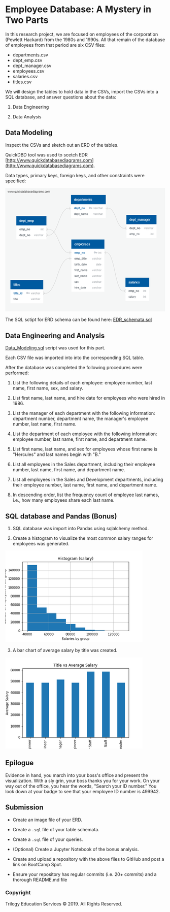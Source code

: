 # **Employee Database: A Mystery in Two Parts**

In this research project, we are focused on employees of the corporation (Pewlett Hackard) from the 1980s and 1990s. All that remain of the database of employees from that period are six CSV files:

* departments.csv
* dept_emp.csv
* dept_manager.csv
* employees.csv
* salaries.csv
* titles.csv

We will design the tables to hold data in the CSVs, import the CSVs into a SQL database, and answer questions about the data:

1. Data Engineering

2. Data Analysis

## Data Modeling

Inspect the CSVs and sketch out an ERD of the tables.

QuickDBD tool was used to scetch EDR [http://www.quickdatabasediagrams.com](http://www.quickdatabasediagrams.com).

Data types, primary keys, foreign keys, and other constraints were specified:

<img src="Images/QuickDBD-fig.png">

The SQL sctipt for ERD schema can be found here: [EDR_schemata.sql](EDR_schemata.sql) 

## Data Engineering and Analysis

[Data_Modeling.sql](Data_Modeling.sql) script was used for this part.

Each CSV file was imported into into the corresponding SQL table.

After the database was completed the following procedures were performed:

1. List the following details of each employee: employee number, last name, first name, sex, and salary.

2. List first name, last name, and hire date for employees who were hired in 1986.

3. List the manager of each department with the following information: department number, department name, the manager's employee number, last name, first name.

4. List the department of each employee with the following information: employee number, last name, first name, and department name.

5. List first name, last name, and sex for employees whose first name is "Hercules" and last names begin with "B."

6. List all employees in the Sales department, including their employee number, last name, first name, and department name.

7. List all employees in the Sales and Development departments, including their employee number, last name, first name, and department name.

8. In descending order, list the frequency count of employee last names, i.e., how many employees share each last name.

## SQL database and Pandas (Bonus)

1. SQL database was import into Pandas using sqlalchemy method.

2. Create a histogram to visualize the most common salary ranges for employees was generated.

 ![hist](Images/Histogram_Salary.png)

3. A bar chart of average salary by title was created.

![bar_chart](Images/Title_vs_Average_Salary.png)

## Epilogue

Evidence in hand, you march into your boss's office and present the visualization. With a sly grin, your boss thanks you for your work. On your way out of the office, you hear the words, "Search your ID number." You look down at your badge to see that your employee ID number is 499942.

## Submission

* Create an image file of your ERD.

* Create a `.sql` file of your table schemata.

* Create a `.sql` file of your queries.

* (Optional) Create a Jupyter Notebook of the bonus analysis.

* Create and upload a repository with the above files to GitHub and post a link on BootCamp Spot.

* Ensure your repository has regular commits (i.e. 20+ commits) and a thorough README.md file

### Copyright

Trilogy Education Services © 2019. All Rights Reserved.
